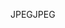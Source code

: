 <span data-ttu-id="c416c-101">JPEG</span><span class="sxs-lookup"><span data-stu-id="c416c-101">JPEG</span></span>
